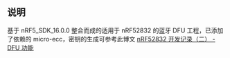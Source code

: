 ## 说明
基于 nRF5_SDK_16.0.0 整合而成的适用于 nRF52832 的蓝牙 DFU 工程，已添加了依赖的 micro-ecc，密钥的生成可参考此博文 [nRF52832 开发记录（二） - DFU 功能](https://www.cnblogs.com/HintLee/p/12268070.html)
